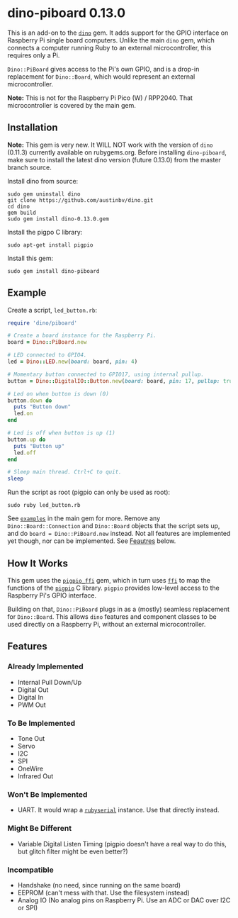 # dino-piboard 0.13.0

This is an add-on to the [`dino`](https://github.com/austinbv/dino) gem. It adds support for the GPIO interface on Raspberry Pi single board computers. Unlike the main `dino` gem, which connects a computer running Ruby to an external microcontroller, this requires only a Pi.

`Dino::PiBoard` gives access to the Pi's own GPIO, and is a drop-in replacement for `Dino::Board`, which would represent an external microcontroller.

**Note:** This is not for the Raspberry Pi Pico (W) / RPP2040. That microcontroller is covered by the main gem.

## Installation
**Note:** This gem is very new. It WILL NOT work with the version of `dino` (0.11.3) currently available on rubygems.org. Before installing `dino-piboard`, make sure to install the latest dino version (future 0.13.0) from the master branch source.

Install dino from source:
```shell
sudo gem uninstall dino
git clone https://github.com/austinbv/dino.git
cd dino
gem build
sudo gem install dino-0.13.0.gem
```

Install the pigpo C library:
```shell
sudo apt-get install pigpio
```

Install this gem:
```shell
sudo gem install dino-piboard
```

## Example
Create a script, `led_button.rb`:
```ruby
require 'dino/piboard'

# Create a board instance for the Raspberry Pi.
board = Dino::PiBoard.new

# LED connected to GPIO4.
led = Dino::LED.new(board: board, pin: 4)

# Momentary button connected to GPIO17, using internal pullup.
button = Dino::DigitalIO::Button.new(board: board, pin: 17, pullup: true)

# Led on when button is down (0)
button.down do
  puts "Button down"
  led.on
end

# Led is off when button is up (1)
button.up do
  puts "Button up"
  led.off
end

# Sleep main thread. Ctrl+C to quit.
sleep
```

Run the script as root (pigpio can only be used as root):
```shell
sudo ruby led_button.rb
```

See [`examples`](https://github.com/austinbv/dino/tree/master/examples) in the main gem for more. Remove any `Dino::Board::Connection` and `Dino::Board` objects that the script sets up, and do `board = Dino::PiBoard.new` instead. Not all features are implemented yet though, nor can be implemented. See [Feautres](#features) below.

## How It Works

This gem uses the [`pigpio_ffi`](https://github.com/dino-rb/pigpio_ffi) gem, which in turn uses [`ffi`](https://github.com/ffi/ffi) to map the functions of the [`pigpio`](https://github.com/joan2937/pigpio) C library. `pigpio` provides low-level access to the Raspberry Pi's GPIO interface.

Building on that, `Dino::PiBoard` plugs in as a (mostly) seamless replacement for `Dino::Board`. This allows `dino` features and component classes to be used directly on a Raspberry Pi, without an external microcontroller.

## Features

### Already Implemented
  - Internal Pull Down/Up
  - Digital Out
  - Digital In
  - PWM Out

### To Be Implemented
  - Tone Out
  - Servo
  - I2C
  - SPI
  - OneWire
  - Infrared Out

### Won't Be Implemented
  - UART. It would wrap a [`rubyserial`](https://github.com/hybridgroup/rubyserial) instance. Use that directly instead.

### Might Be Different
  - Variable Digital Listen Timing (pigpio doesn't have a real way to do this, but glitch filter might be even better?)

### Incompatible
  - Handshake (no need, since running on the same board)
  - EEPROM (can't mess with that. Use the filesystem instead)
  - Analog IO (No analog pins on Raspberry Pi. Use an ADC or DAC over I2C or SPI)

